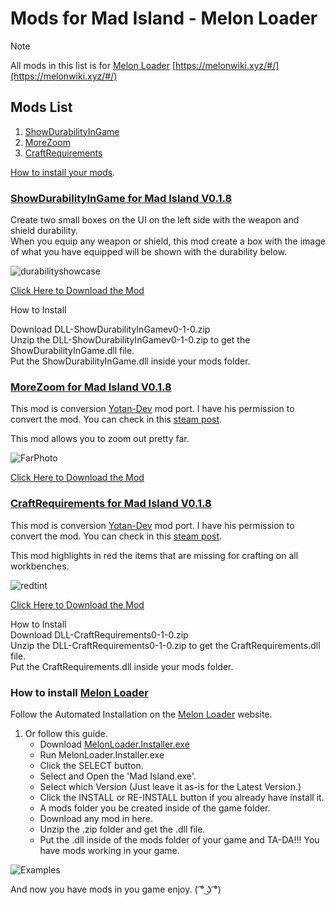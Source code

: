 # Mods for Mad Island - Melon Loader
> [!Note]
> All mods in this list is for [Melon Loader](https://melonwiki.xyz/#/)
> [https://melonwiki.xyz/#/](https://melonwiki.xyz/#/)

## Mods List

1. [ShowDurabilityInGame](https://github.com/mrhacwer/Mods-for-Mad-Island/tree/master?tab=readme-ov-file#showdurabilityingame-for-mad-island-v018)
2. [MoreZoom](https://github.com/mrhacwer/Mods-for-Mad-Island/tree/master?tab=readme-ov-file#morezoom-for-mad-island-v018)
3. [CraftRequirements](https://github.com/mrhacwer/Mods-for-Mad-Island/tree/master#craftrequirements-for-mad-island-v018)

[How to install your mods](https://github.com/mrhacwer/Mods-for-Mad-Island?tab=readme-ov-file#how-to-install-melon-loader).

### [ShowDurabilityInGame for Mad Island V0.1.8](https://github.com/mrhacwer/Mods-for-Mad-Island/releases/tag/ShowDurabilityInGame%2FLatest)

Create two small boxes on the UI on the left side with the weapon and shield durability.<br/>
When you equip any weapon or shield, this mod create a box with the image of what you have equipped will be shown with the durability below.

![durabilityshowcase](https://github.com/user-attachments/assets/cf3173a5-a495-409a-a53f-580c9671df66)

[Click Here to Download the Mod](https://github.com/mrhacwer/Mods-for-Mad-Island/releases/download/ShowDurabilityInGame%2FLatest/DLL-ShowDurabilityInGamev0-1-0.zip)

How to Install<br/>

Download DLL-ShowDurabilityInGamev0-1-0.zip<br/>
Unzip the DLL-ShowDurabilityInGamev0-1-0.zip to get the ShowDurabilityInGame.dll file.<br/>
Put the ShowDurabilityInGame.dll inside your mods folder.<br/>

### [MoreZoom for Mad Island V0.1.8](https://github.com/mrhacwer/Mods-for-Mad-Island/releases/tag/MoreZoom%2FLatest)
This mod is conversion [Yotan-Dev](https://github.com/yotan-dev/mad-island-mods#increase-zoom) mod port.
I have his permission to convert the mod. You can check in this [steam post](https://steamcommunity.com/app/2739590/discussions/0/4842022053902871714/).

This mod allows you to zoom out pretty far.

![FarPhoto](https://github.com/user-attachments/assets/6b5fa809-f7de-45dd-9cb4-e370b7e02f36)

[Click Here to Download the Mod](https://github.com/mrhacwer/Mods-for-Mad-Island/releases/download/MoreZoom%2FLatest/DLL-MoreZoomv0-1-0.zip)

### [CraftRequirements for Mad Island V0.1.8](https://github.com/mrhacwer/Mods-for-Mad-Island/releases/tag/CraftRequirements%2FLatest)
This mod is conversion [Yotan-Dev](https://github.com/yotan-dev/mad-island-mods#craft-colors) mod port.
I have his permission to convert the mod. You can check in this [steam post](https://steamcommunity.com/app/2739590/discussions/0/4842022053902871714/).

This mod highlights in red the items that are missing for crafting on all workbenches.

![redtint](https://github.com/user-attachments/assets/d443e52e-34a8-4db6-9422-21cdbeaaf974)

[Click Here to Download the Mod](https://github.com/mrhacwer/Mods-for-Mad-Island/releases/download/CraftRequirements%2FLatest/DLL-CraftRequirementsv0-1-0.zip)

How to Install<br/>
Download DLL-CraftRequirements0-1-0.zip<br/>
Unzip the DLL-CraftRequirements0-1-0.zip to get the CraftRequirements.dll file.<br/>
Put the CraftRequirements.dll inside your mods folder.<br/>

### How to install [Melon Loader](https://melonwiki.xyz/#/)
Follow the Automated Installation on the [Melon Loader](https://melonwiki.xyz/#/?id=automated-installation) website.

1. Or follow this guide.
   - Download [MelonLoader.Installer.exe](https://github.com/HerpDerpinstine/MelonLoader/releases/latest/download/MelonLoader.Installer.exe)
   - Run MelonLoader.Installer.exe
   - Click the SELECT button.
   - Select and Open the 'Mad Island.exe'.
   - Select which Version (Just leave it as-is for the Latest Version.)
   - Click the INSTALL or RE-INSTALL button if you already have install it.
   - A mods folder you be created inside of the game folder.
   - Download any mod in here.
   - Unzip the .zip folder and get the .dll file.
   - Put the .dll inside of the mods folder of your game and TA-DA!!! You have mods working in your game.

![Examples](https://github.com/user-attachments/assets/b807ff1b-4570-4694-947c-a5906ac6f97f)

And now you have mods in you game enjoy. \( ͡° ͜ʖ ͡°)